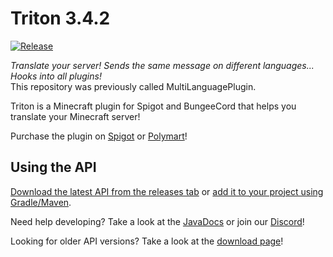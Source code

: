# Triton 3.4.2

[![Release](https://jitpack.io/v/diogotcorreia/Triton.svg)](https://jitpack.io/#tritonmc/Triton)

_Translate your server! Sends the same message on different languages... Hooks into all plugins!_  
This repository was previously called MultiLanguagePlugin.

Triton is a Minecraft plugin for Spigot and BungeeCord that helps you translate your Minecraft server!

Purchase the plugin on [Spigot](https://spigotmc.org/resources/triton.30331/)
or [Polymart](https://polymart.org/resource/triton.38)!

## Using the API

[Download the latest API from the releases tab](https://github.com/tritonmc/Triton/releases/latest)
or [add it to your project using Gradle/Maven](https://jitpack.io/#tritonmc/Triton).

Need help developing? Take a look at the [JavaDocs](https://triton.rexcantor64.com/javadocs) or join
our [Discord](https://triton.rexcantor64.com/discord)!

Looking for older API versions? Take a look at
the [download page](https://github.com/diogotcorreia/Triton/wiki/Downloads)!
